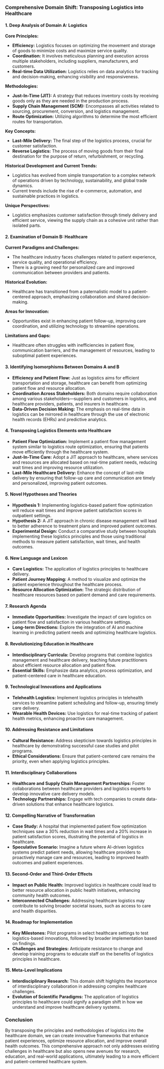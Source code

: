 ### Comprehensive Domain Shift: Transposing Logistics into Healthcare

#### 1. Deep Analysis of Domain A: Logistics

**Core Principles:**
- **Efficiency:** Logistics focuses on optimizing the movement and storage of goods to minimize costs and maximize service quality.
- **Coordination:** It involves meticulous planning and execution across multiple stakeholders, including suppliers, manufacturers, and customers.
- **Real-time Data Utilization:** Logistics relies on data analytics for tracking and decision-making, enhancing visibility and responsiveness.

**Methodologies:**
- **Just-In-Time (JIT):** A strategy that reduces inventory costs by receiving goods only as they are needed in the production process.
- **Supply Chain Management (SCM):** Encompasses all activities related to sourcing, procurement, conversion, and logistics management.
- **Route Optimization:** Utilizing algorithms to determine the most efficient routes for transportation.

**Key Concepts:**
- **Last-Mile Delivery:** The final step of the logistics process, crucial for customer satisfaction.
- **Reverse Logistics:** The process of moving goods from their final destination for the purpose of return, refurbishment, or recycling.

**Historical Development and Current Trends:**
- Logistics has evolved from simple transportation to a complex network of operations driven by technology, sustainability, and global trade dynamics.
- Current trends include the rise of e-commerce, automation, and sustainable practices in logistics.

**Unique Perspectives:**
- Logistics emphasizes customer satisfaction through timely delivery and efficient service, viewing the supply chain as a cohesive unit rather than isolated parts.

#### 2. Examination of Domain B: Healthcare

**Current Paradigms and Challenges:**
- The healthcare industry faces challenges related to patient experience, service quality, and operational efficiency.
- There is a growing need for personalized care and improved communication between providers and patients.

**Historical Evolution:**
- Healthcare has transitioned from a paternalistic model to a patient-centered approach, emphasizing collaboration and shared decision-making.

**Areas for Innovation:**
- Opportunities exist in enhancing patient follow-up, improving care coordination, and utilizing technology to streamline operations.

**Limitations and Gaps:**
- Healthcare often struggles with inefficiencies in patient flow, communication barriers, and the management of resources, leading to suboptimal patient experiences.

#### 3. Identifying Isomorphisms Between Domains A and B

- **Efficiency and Patient Flow:** Just as logistics aims for efficient transportation and storage, healthcare can benefit from optimizing patient flow and resource allocation.
- **Coordination Across Stakeholders:** Both domains require collaboration among various stakeholders—suppliers and customers in logistics, and healthcare providers, patients, and insurers in healthcare.
- **Data-Driven Decision Making:** The emphasis on real-time data in logistics can be mirrored in healthcare through the use of electronic health records (EHRs) and predictive analytics.

#### 4. Transposing Logistics Elements onto Healthcare

- **Patient Flow Optimization:** Implement a patient flow management system similar to logistics route optimization, ensuring that patients move efficiently through the healthcare system.
- **Just-In-Time Care:** Adopt a JIT approach to healthcare, where services and resources are allocated based on real-time patient needs, reducing wait times and improving resource utilization.
- **Last-Mile Healthcare Delivery:** Enhance the concept of last-mile delivery by ensuring that follow-up care and communication are timely and personalized, improving patient outcomes.

#### 5. Novel Hypotheses and Theories

- **Hypothesis 1:** Implementing logistics-based patient flow optimization will reduce wait times and improve patient satisfaction scores in outpatient settings.
- **Hypothesis 2:** A JIT approach in chronic disease management will lead to better adherence to treatment plans and improved patient outcomes.
- **Experimental Design:** Conduct a comparative study between hospitals implementing these logistics principles and those using traditional methods to measure patient satisfaction, wait times, and health outcomes.

#### 6. New Language and Lexicon

- **Care Logistics:** The application of logistics principles to healthcare delivery.
- **Patient Journey Mapping:** A method to visualize and optimize the patient experience throughout the healthcare process.
- **Resource Allocation Optimization:** The strategic distribution of healthcare resources based on patient demand and care requirements.

#### 7. Research Agenda

- **Immediate Opportunities:** Investigate the impact of care logistics on patient flow and satisfaction in various healthcare settings.
- **Long-term Directions:** Explore the integration of AI and machine learning in predicting patient needs and optimizing healthcare logistics.

#### 8. Revolutionizing Education in Healthcare

- **Interdisciplinary Curricula:** Develop programs that combine logistics management and healthcare delivery, teaching future practitioners about efficient resource allocation and patient flow.
- **Essential Skills:** Emphasize data analytics, process optimization, and patient-centered care in healthcare education.

#### 9. Technological Innovations and Applications

- **Telehealth Logistics:** Implement logistics principles in telehealth services to streamline patient scheduling and follow-up, ensuring timely care delivery.
- **Wearable Health Devices:** Use logistics for real-time tracking of patient health metrics, enhancing proactive care management.

#### 10. Addressing Resistance and Limitations

- **Cultural Resistance:** Address skepticism towards logistics principles in healthcare by demonstrating successful case studies and pilot programs.
- **Ethical Considerations:** Ensure that patient-centered care remains the priority, even when applying logistics principles.

#### 11. Interdisciplinary Collaborations

- **Healthcare and Supply Chain Management Partnerships:** Foster collaborations between healthcare providers and logistics experts to develop innovative care delivery models.
- **Technology Partnerships:** Engage with tech companies to create data-driven solutions that enhance healthcare logistics.

#### 12. Compelling Narrative of Transformation

- **Case Study:** A hospital that implemented patient flow optimization techniques saw a 30% reduction in wait times and a 20% increase in patient satisfaction scores, illustrating the potential of logistics in healthcare.
- **Speculative Scenario:** Imagine a future where AI-driven logistics systems predict patient needs, allowing healthcare providers to proactively manage care and resources, leading to improved health outcomes and patient experiences.

#### 13. Second-Order and Third-Order Effects

- **Impact on Public Health:** Improved logistics in healthcare could lead to better resource allocation in public health initiatives, enhancing community health outcomes.
- **Interconnected Challenges:** Addressing healthcare logistics may contribute to solving broader societal issues, such as access to care and health disparities.

#### 14. Roadmap for Implementation

- **Key Milestones:** Pilot programs in select healthcare settings to test logistics-based innovations, followed by broader implementation based on findings.
- **Challenges and Strategies:** Anticipate resistance to change and develop training programs to educate staff on the benefits of logistics principles in healthcare.

#### 15. Meta-Level Implications

- **Interdisciplinary Research:** This domain shift highlights the importance of interdisciplinary collaboration in addressing complex healthcare challenges.
- **Evolution of Scientific Paradigms:** The application of logistics principles to healthcare could signify a paradigm shift in how we understand and improve healthcare delivery systems.

### Conclusion

By transposing the principles and methodologies of logistics into the healthcare domain, we can create innovative frameworks that enhance patient experiences, optimize resource allocation, and improve overall health outcomes. This comprehensive approach not only addresses existing challenges in healthcare but also opens new avenues for research, education, and real-world applications, ultimately leading to a more efficient and patient-centered healthcare system.